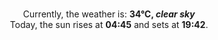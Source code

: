 <p  align="center"><br/>Currently, the weather is: <b> 34°C, <i>clear sky</i></b></br>Today, the sun rises at <b>04:45</b> and sets at <b>19:42</b>.</p>